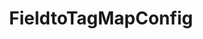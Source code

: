 ---
optionsClassName: FieldtoTagMapConfig
optionsClassFullName: MigrationTools._EngineV1.Configuration.FieldMap.FieldtoTagMapConfig
configurationSamples:
- name: default
  description: 
  code: >-
    {
      "$type": "FieldtoTagMapConfig",
      "WorkItemTypeName": "*",
      "sourceField": "Custom.ProjectName",
      "formatExpression": "Project: {0}"
    }
  sampleFor: MigrationTools._EngineV1.Configuration.FieldMap.FieldtoTagMapConfig
description: Want to take a field and convert its value to a tag? Done...
className: FieldtoTagMapConfig
typeName: FieldMaps
architecture: v2
options:
- parameterName: formatExpression
  type: String
  description: missng XML code comments
  defaultValue: missng XML code comments
- parameterName: sourceField
  type: String
  description: missng XML code comments
  defaultValue: missng XML code comments
- parameterName: WorkItemTypeName
  type: String
  description: missng XML code comments
  defaultValue: missng XML code comments
status: ready
processingTarget: Work Item Field
classFile: /src/MigrationTools/_EngineV1/Configuration/FieldMap/FieldtoTagMapConfig.cs
optionsClassFile: /src/MigrationTools/_EngineV1/Configuration/FieldMap/FieldtoTagMapConfig.cs

redirectFrom:
- /Reference/v2/FieldMaps/FieldtoTagMapConfig/
layout: reference
toc: true
permalink: /Reference/FieldMaps/FieldtoTagMapConfig/
title: FieldtoTagMapConfig
categories:
- FieldMaps
- v2
topics:
- topic: notes
  path: /FieldMaps/FieldtoTagMapConfig-notes.md
  exists: false
  markdown: ''
- topic: introduction
  path: /FieldMaps/FieldtoTagMapConfig-introduction.md
  exists: false
  markdown: ''

---